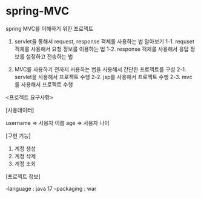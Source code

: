 # spring-MVC
spring MVC를 이해하기 위한 프로젝트

1. servlet을 통해서 request, response 객체를 사용하는 법 알아보기
1-1. requset 객체를 사용해서 요청 정보를 이용하는 법
1-2. response 객체를 사용해서 응답 정보를 설정하고 전송하는 법

2. MVC를 사용하기 전까지 사용하는 법을 사용해서 간단한 프로젝트를 구성
2-1. servlet을 사용해서 프로젝트 수행
2-2. jsp를 사용해서 프로젝트 수행
2-3. mvc를 사용해서 프로젝트 수행

<프로젝트 요구사항>

[사용데이터]

username => 사용자 이름
age => 사용자 나이

[구현 기능]

1. 계정 생성
2. 계정 삭제
3. 계정 조회

[프로젝트 정보]

-language : java 17
-packaging : war
